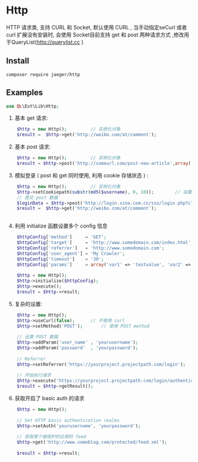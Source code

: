 # Http
HTTP 请求类, 支持 CURL 和 Socket, 默认使用 CURL , 当手动指定seCurl 或者 curl 扩展没有安装时, 会使用 Socket目前支持 get 和 post 两种请求方式
,修改用于QueryList(http://querylist.cc )

## Install
```
composer require jaeger/http
```
## Examples 
```php
use QL\Ext\Lib\Http;
```
1. 基本 get 请求: 
```php
    $http = new Http();         // 实例化对象
    $result =  $http->get('http://weibo.com/at/comment');
```

2. 基本 post 请求: 
```php
    $http = new Http();         // 实例化对象
    $result = $http->post('http://someurl.com/post-new-article',array('title'=>$title, 'body'=>$body) );
```
    
3. 模拟登录 ( post 和 get 同时使用, 利用 cookie 存储状态 ) : 
```php
    $http = new Http();         // 实例化对象
    $http->setCookiepath(substr(md5($username), 0, 10));        // 设置 cookie, 如果是多个用户请求的话
    // 提交 post 数据
    $loginData = $http->post('http://login.sina.com.cn/sso/login.php?client=ssologin.js(v1.3.19)', array('username'=>$username, 'loginPass'=>$password) );
    $result =  $http->get('http://weibo.com/at/comment');
    
```
    
4. 利用 initialize 函数设置多个 config 信息
```php
    $httpConfig['method']     = 'GET';
    $httpConfig['target']     = 'http://www.somedomain.com/index.html';
    $httpConfig['referrer']   = 'http://www.somedomain.com';
    $httpConfig['user_agent'] = 'My Crawler';
    $httpConfig['timeout']    = '30';
    $httpConfig['params']     = array('var1' => 'testvalue', 'var2' => 'somevalue');
    
    $http = new Http();
    $http->initialize($httpConfig);
    $http->execute();
    $result = $http->result;
```

5. 复杂的设置: 
```php
    $http = new Http();
    $http->useCurl(false);      // 不使用 curl
    $http->setMethod('POST');       // 使用 POST method
    
    // 设置 POST 数据
    $http->addParam('user_name' , 'yourusername');
    $http->addParam('password'  , 'yourpassword');
    
    // Referrer
    $http->setReferrer('https://yourproject.projectpath.com/login');
    
    // 开始执行请求
    $http->execute('https://yourproject.projectpath.com/login/authenticate');
    $result = $http->getResult();
```

6. 获取开启了 basic auth 的请求
```php
    $http = new Http();
    
    // Set HTTP basic authentication realms
    $http->setAuth('yourusername', 'yourpassword');
    
    // 获取某个被保护的应用的 feed
    $http->get('http://www.someblog.com/protected/feed.xml');
    
    $result = $http->result;
```



